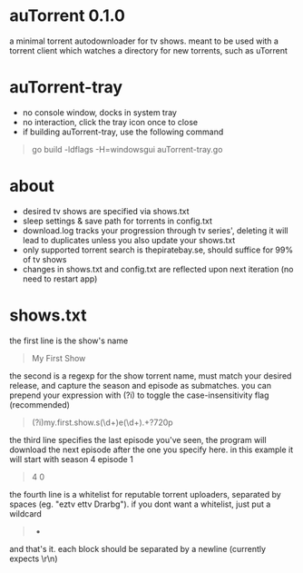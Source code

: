 auTorrent 0.1.0
=========
a minimal torrent autodownloader for tv shows. meant to be used with a torrent client which watches a directory for new torrents, such as uTorrent

auTorrent-tray
==============
* no console window, docks in system tray
* no interaction, click the tray icon once to close
* if building auTorrent-tray, use the following command
 
> go build -ldflags -H=windowsgui auTorrent-tray.go

about
==========
* desired tv shows are specified via shows.txt
* sleep settings & save path for torrents in config.txt
* download.log tracks your progression through tv series', deleting it will lead to duplicates unless you also update your shows.txt
* only supported torrent search is thepiratebay.se, should suffice for 99% of tv shows
* changes in shows.txt and config.txt are reflected upon next iteration (no need to restart app)

shows.txt
=========
the first line is the show's name
> My First Show

the second is a regexp for the show torrent name, must match your desired release, and capture the season and episode as submatches. you can prepend your expression with (?i) to toggle the case-insensitivity flag (recommended)
> (?i)my.first.show.s(\d+)e(\d+).+?720p

the third line specifies the last episode you've seen, the program will download the next episode after the one you specify here. in this example it will start with season 4 episode 1
> 4 0

the fourth line is a whitelist for reputable torrent uploaders, separated by spaces (eg. "eztv ettv Drarbg"). if you dont want a whitelist, just put a wildcard

> *

and that's it. each block should be separated by a newline (currently expects \r\n)
